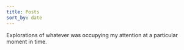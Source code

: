 ```yaml
---
title: Posts
sort_by: date
---
```


Explorations of whatever was occupying my attention at a particular moment in time.
